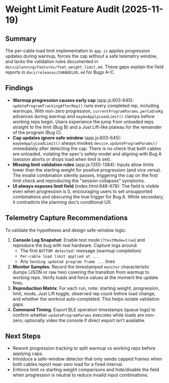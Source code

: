 # Weight Limit Feature Audit (2025-11-19)

## Summary
The per-cable load limit implementation in `app.js` applies progression updates during warmup, forces the cap without a safe telemetry window, and lacks the validation rules documented in `docs/planning/Features/feat_weight_limit.md`. These gaps explain the field reports in `docs/releases/CHANGELOG.md` for Bugs A–C.

## Findings
- **Warmup progression causes early cap** (app.js:603-645): `updateProgramTrackingAfterRep()` runs every completed rep, including warmups. With non-zero progression, `currentProgramParams.perCableKg` advances during warmup and `maybeApplyLoadLimit()` clamps before working reps begin. Users experience the jump from unloaded reps straight to the limit (Bug B) and a Just Lift-like plateau for the remainder of the program (Bug C).
- **Cap updates ignore safe window** (app.js:603-645): `maybeApplyLoadLimit()` always invokes `device.updateProgramParams()` immediately after detecting the cap. There is no check that both cables are unloaded, violating the spec's safety model and aligning with Bug A (session aborts or drops load when limit is set).
- **Missing limit validation rules** (app.js:1355-1384): Inputs allow limits lower than the starting weight for positive progression (and vice versa). The invalid combination silently passes, triggering the cap on the first limit check and reproducing the "session collapses" symptoms.
- **UI always exposes limit field** (index.html:648-678): The field is visible even when progression is 0, encouraging users to set unsupported combinations and obscuring the true trigger for Bug A. While secondary, it contradicts the planning doc’s conditional UX.

## Telemetry Capture Recommendations
To validate the hypotheses and design safe-window logic:
1. **Console Log Snapshot**: Enable test mode (`?testMode=true`) and reproduce the bug with real hardware. Capture logs around:
   - The first `BOTTOM detected!` message (warmup completion)
   - `Per-cable load limit applied at ...`
   - Any `Sending updated program frame ...` lines
2. **Monitor Samples**: Record the timestamped `monitor` characteristic dumps (JSON or raw hex) covering the transition from warmup to working reps. Verify loads and force values at the moment the update fires.
3. **Reproduction Matrix**: For each run, note: starting weight, progression, limit, mode, Just Lift toggle, observed rep count before load change, and whether the workout auto-completed. This helps isolate validation gaps.
4. **Command Timing**: Export BLE operation timestamps (queue logs) to confirm whether `updateProgramParams` executes while loads are non-zero; optionally video the console if direct export isn’t available.

## Next Steps
- Rework progression tracking to split warmup vs working reps before applying caps.
- Introduce a safe-window detector that only sends capped frames when both cables report near-zero load for a fixed interval.
- Enforce limit vs starting weight comparisons and hide/disable the field when progression is neutral to reduce invalid input combinations.
